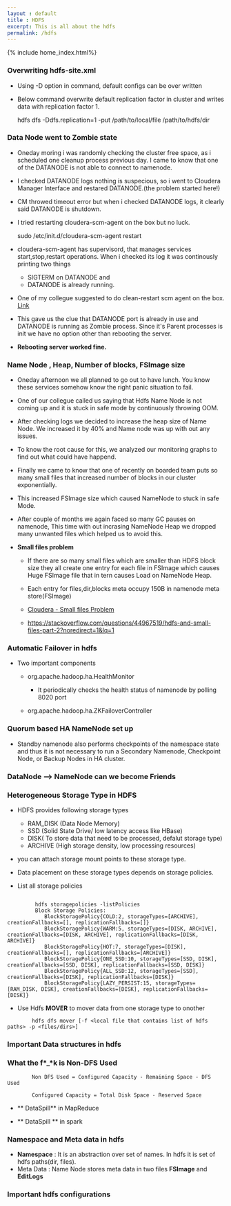 ```yaml
---
layout : default
title : HDFS
excerpt: This is all about the hdfs 
permalink: /hdfs
---
```

{% include home_index.html%}
### Overwriting hdfs-site.xml
   
   - Using -D option in command, default configs can be over written
   - Below command overwrite default replication factor in cluster and writes data with replication factor 1.

      hdfs dfs -Ddfs.replication=1 -put /path/to/local/file /path/to/hdfs/dir


### Data Node went to Zombie state

   - Oneday moring i was randomly checking the cluster free space, as i scheduled one cleanup process previous day. I came to know that one of the DATANODE is not able to connect to namenode.
   
   - I checked DATANODE logs nothing is suspecious, so i went to Cloudera Manager Interface and restared DATANODE.(the problem started here!)
  
   - CM throwed timeout error but when i checked DATANODE logs, it clearly said DATANODE is shutdown.
  
   - I tried restarting cloudera-scm-agent on the box but no luck.

		sudo /etc/init.d/cloudera-scm-agent restart

   - cloudera-scm-agent has supervisord, that manages services start,stop,restart operations. When i checked its log it was continously printing two things

      - SIGTERM on DATANODE and 
      - DATANODE is already running.
  
   - One of my collegue suggested to do clean-restart scm agent on the box. [Link](https://www.cloudera.com/documentation/enterprise/5-14-x/topics/cm_ag_agents.html)
  
   - This gave us the clue that DATANODE port is already in use and DATANODE is running as Zombie process. Since it's Parent processes is init we have no option other than rebooting the server.
  
   - **Rebooting server worked fine.** 


### Name Node , Heap, Number of blocks, FSImage size

   - Oneday afternoon we all planned to go out to have lunch. You know these services somehow know the right panic situation to fail.

   -  One of our collegue called us saying that Hdfs Name Node is not coming up and it is stuck in safe mode by continuously throwing OOM.

   - After checking logs we decided to increase the heap size of Name Node. We increased it by 40% and Name node was up with out any issues.

   - To know the root cause for this, we analyzed our monitoring graphs to find out what could have happend.

   - Finally we came to know that one of recently on boarded team puts so many small files that increased number of blocks in our cluster exponentially.

   - This increased FSImage size which caused NameNode to stuck in safe Mode.

   - After couple of months we again faced so many GC pauses on namenode, This time with out incrasing NameNode Heap we dropped many unwanted files which helped us to avoid this.

   - **Small files problem** 
   			
   		- If there are so many small files which are smaller than HDFS block size they all create one entry for each file in FSImage which causes Huge FSImage file that in tern causes Load on NameNode Heap.

   		- Each entry for files,dir,blocks meta occupy 150B in namenode meta store(FSImage)

   		- [Cloudera - Small files Problem](https://blog.cloudera.com/blog/2009/02/the-small-files-problem/)

   		- https://stackoverflow.com/questions/44967519/hdfs-and-small-files-part-2?noredirect=1&lq=1


### Automatic Failover in hdfs

   - Two important components 

       - org.apache.hadoop.ha.HealthMonitor

          - It periodically checks the health status of namenode by polling 8020 port

       - org.apache.hadoop.ha.ZKFailoverController
      
###  Quorum based HA NameNode set up


   - Standby namenode also performs checkpoints of the namespace state and thus it is not necessary to run a Secondary Namenode, Checkpoint Node, or Backup Nodes in HA cluster. 

### DataNode --> NameNode can we become Friends


### Heterogeneous Storage Type in HDFS

   -  HDFS provides following storage types 

		- RAM_DISK (Data Node Memory)
		- SSD (Solid State Drive/ low latency access like HBase)
		- DISK( To store data that need to be processed, defalut storage type)
		- ARCHIVE (High storage density, low processing resources)
   - you can attach storage mount points to these storage type. 

   - Data placement on these storage types depends on storage policies.

   - List all storage policies 

```
		
		 hdfs storagepolicies -listPolicies
		 Block Storage Policies:
			BlockStoragePolicy{COLD:2, storageTypes=[ARCHIVE], creationFallbacks=[], replicationFallbacks=[]}
			BlockStoragePolicy{WARM:5, storageTypes=[DISK, ARCHIVE], creationFallbacks=[DISK, ARCHIVE], replicationFallbacks=[DISK, ARCHIVE]}
			BlockStoragePolicy{HOT:7, storageTypes=[DISK], creationFallbacks=[], replicationFallbacks=[ARCHIVE]}
			BlockStoragePolicy{ONE_SSD:10, storageTypes=[SSD, DISK], creationFallbacks=[SSD, DISK], replicationFallbacks=[SSD, DISK]}
			BlockStoragePolicy{ALL_SSD:12, storageTypes=[SSD], creationFallbacks=[DISK], replicationFallbacks=[DISK]}
			BlockStoragePolicy{LAZY_PERSIST:15, storageTypes=[RAM_DISK, DISK], creationFallbacks=[DISK], replicationFallbacks=[DISK]}
```

   -  Use Hdfs **MOVER** to mover data from one storage type to onother

```
		hdfs dfs mover [-f <local file that contains list of hdfs paths> -p <files/dirs>]
```
### Important Data structures in hdfs


### What the f*_*k is Non-DFS Used

```
		Non DFS Used = Configured Capacity - Remaining Space - DFS Used

		Configured Capacity = Total Disk Space - Reserved Space

```

   - ** DataSpill**  in MapReduce

   - ** DataSpill ** in spark 

### Namespace and Meta data in hdfs

   - **Namespace** : It is an abstraction over set of names. In hdfs it is set of hdfs paths(dir, files).
   - Meta Data : Name Node stores meta data in two files **FSImage** and **EditLogs**

### Important hdfs configurations




